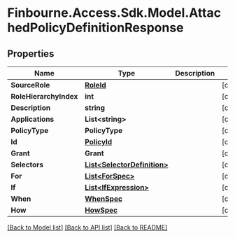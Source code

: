 # Finbourne.Access.Sdk.Model.AttachedPolicyDefinitionResponse

## Properties

Name | Type | Description | Notes
------------ | ------------- | ------------- | -------------
**SourceRole** | [**RoleId**](RoleId.md) |  | [optional] 
**RoleHierarchyIndex** | **int** |  | [optional] 
**Description** | **string** |  | [optional] 
**Applications** | **List&lt;string&gt;** |  | [optional] 
**PolicyType** | **PolicyType** |  | [optional] 
**Id** | [**PolicyId**](PolicyId.md) |  | [optional] 
**Grant** | **Grant** |  | [optional] 
**Selectors** | [**List&lt;SelectorDefinition&gt;**](SelectorDefinition.md) |  | [optional] 
**For** | [**List&lt;ForSpec&gt;**](ForSpec.md) |  | [optional] 
**If** | [**List&lt;IfExpression&gt;**](IfExpression.md) |  | [optional] 
**When** | [**WhenSpec**](WhenSpec.md) |  | [optional] 
**How** | [**HowSpec**](HowSpec.md) |  | [optional] 

[[Back to Model list]](../README.md#documentation-for-models) [[Back to API list]](../README.md#documentation-for-api-endpoints) [[Back to README]](../README.md)

